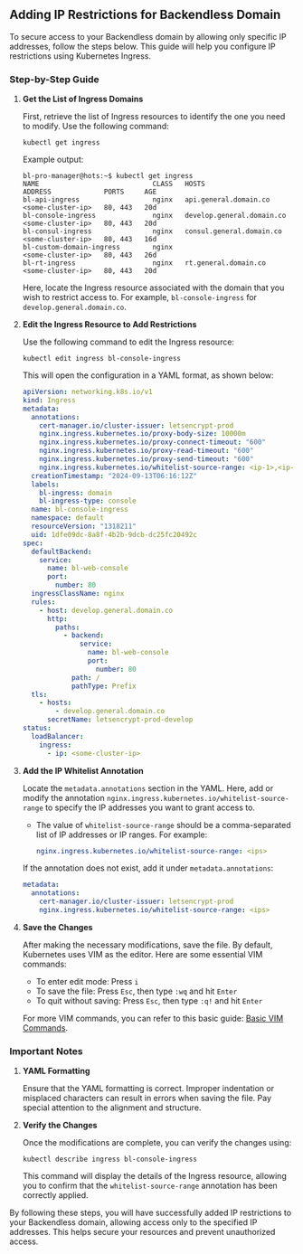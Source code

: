 ## Adding IP Restrictions for Backendless Domain

To secure access to your Backendless domain by allowing only specific IP addresses, follow the steps below. This guide will help you configure IP restrictions using Kubernetes Ingress.

### Step-by-Step Guide

1. **Get the List of Ingress Domains**

   First, retrieve the list of Ingress resources to identify the one you need to modify. Use the following command:
   ```shell
   kubectl get ingress
   ```

   Example output:
   ```shell
   bl-pro-manager@hots:~$ kubectl get ingress
   NAME                            CLASS   HOSTS                                                                   ADDRESS             PORTS     AGE
   bl-api-ingress                  nginx   api.general.domain.co                                                   <some-cluster-ip>   80, 443   20d
   bl-console-ingress              nginx   develop.general.domain.co                                               <some-cluster-ip>   80, 443   20d
   bl-consul-ingress               nginx   consul.general.domain.co                                                <some-cluster-ip>   80, 443   16d
   bl-custom-domain-ingress        nginx                                                                           <some-cluster-ip>   80, 443   26d
   bl-rt-ingress                   nginx   rt.general.domain.co                                                    <some-cluster-ip>   80, 443   20d
   ```

   Here, locate the Ingress resource associated with the domain that you wish to restrict access to. For example, `bl-console-ingress` for `develop.general.domain.co`.

2. **Edit the Ingress Resource to Add Restrictions**

   Use the following command to edit the Ingress resource:
   ```shell
   kubectl edit ingress bl-console-ingress
   ```

   This will open the configuration in a YAML format, as shown below:

   ```yml
   apiVersion: networking.k8s.io/v1
   kind: Ingress
   metadata:
     annotations:
       cert-manager.io/cluster-issuer: letsencrypt-prod
       nginx.ingress.kubernetes.io/proxy-body-size: 10000m
       nginx.ingress.kubernetes.io/proxy-connect-timeout: "600"
       nginx.ingress.kubernetes.io/proxy-read-timeout: "600"
       nginx.ingress.kubernetes.io/proxy-send-timeout: "600"
       nginx.ingress.kubernetes.io/whitelist-source-range: <ip-1>,<ip-2>,<...>
     creationTimestamp: "2024-09-13T06:16:12Z"
     labels:
       bl-ingress: domain
       bl-ingress-type: console
     name: bl-console-ingress
     namespace: default
     resourceVersion: "1318211"
     uid: 1dfe09dc-8a8f-4b2b-9dcb-dc25fc20492c
   spec:
     defaultBackend:
       service:
         name: bl-web-console
         port:
           number: 80
     ingressClassName: nginx
     rules:
       - host: develop.general.domain.co
         http:
           paths:
             - backend:
                 service:
                   name: bl-web-console
                   port:
                     number: 80
               path: /
               pathType: Prefix
     tls:
       - hosts:
           - develop.general.domain.co
         secretName: letsencrypt-prod-develop
   status:
     loadBalancer:
       ingress:
         - ip: <some-cluster-ip>    
   ```

3. **Add the IP Whitelist Annotation**

   Locate the `metadata.annotations` section in the YAML. Here, add or modify the annotation `nginx.ingress.kubernetes.io/whitelist-source-range` to specify the IP addresses you want to grant access to.

    - The value of `whitelist-source-range` should be a comma-separated list of IP addresses or IP ranges. For example:
      ```yml
      nginx.ingress.kubernetes.io/whitelist-source-range: <ips>
      ```

   If the annotation does not exist, add it under `metadata.annotations`:
   ```yml
   metadata:
     annotations:
       cert-manager.io/cluster-issuer: letsencrypt-prod
       nginx.ingress.kubernetes.io/whitelist-source-range: <ips>
   ```

4. **Save the Changes**

   After making the necessary modifications, save the file. By default, Kubernetes uses VIM as the editor. Here are some essential VIM commands:

    - To enter edit mode: Press `i`
    - To save the file: Press `Esc`, then type `:wq` and hit `Enter`
    - To quit without saving: Press `Esc`, then type `:q!` and hit `Enter`

   For more VIM commands, you can refer to this basic guide: [Basic VIM Commands](https://coderwall.com/p/adv71w/basic-vim-commands-for-getting-started).

### Important Notes

1. **YAML Formatting**

   Ensure that the YAML formatting is correct. Improper indentation or misplaced characters can result in errors when saving the file. Pay special attention to the alignment and structure.

2. **Verify the Changes**

   Once the modifications are complete, you can verify the changes using:
   ```shell
   kubectl describe ingress bl-console-ingress
   ```
   This command will display the details of the Ingress resource, allowing you to confirm that the `whitelist-source-range` annotation has been correctly applied.

By following these steps, you will have successfully added IP restrictions to your Backendless domain, allowing access only to the specified IP addresses. This helps secure your resources and prevent unauthorized access.